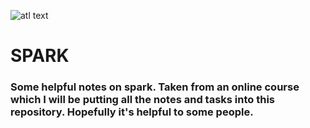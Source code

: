 ![atl text](https://www.google.com/imgres?imgurl=https%3A%2F%2Fmiro.medium.com%2Fmax%2F588%2F0*IEUZVLMqlBJgWyh0.png&imgrefurl=https%3A%2F%2Ftowardsdatascience.com%2Fan-introduction-to-apache-pyspark-and-dataframe-transformations-2a6d4229f0e3&tbnid=cH5RYQDuyzHrwM&vet=12ahUKEwjCj9ji_7zsAhU5n0sFHSIGBcAQMygFegUIARDRAQ..i&docid=_XapK3e5iCSqwM&w=588&h=428&q=pyspark%20image%20&ved=2ahUKEwjCj9ji_7zsAhU5n0sFHSIGBcAQMygFegUIARDRAQ)
# SPARK


### Some helpful notes on spark. Taken from an online course which I will be putting all the notes and tasks into this repository. Hopefully it's helpful to some people.
